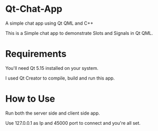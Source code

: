 # Qt-Chat-App
A simple chat app using Qt QML and C++

This is a Simple chat app to demonstrate Slots and Signals in Qt QML.
# Requirements
You'll need Qt 5.15 installed on your system.

I used Qt Creator to compile, build and run this app.
# How to Use
Run both the server side and client side app.

Use 127.0.0.1 as Ip and 45000 port to connect and you're all set. 
